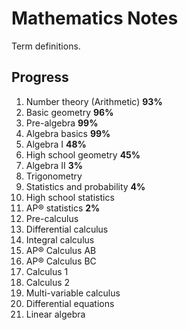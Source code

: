 # Mathematics Notes

Term definitions.

## Progress

1. Number theory (Arithmetic) **93%**
2. Basic geometry **96%**
3. Pre-algebra **99%**
4. Algebra basics **99%**
5. Algebra I **48%**
6. High school geometry **45%**
7. Algebra II **3%**
8. Trigonometry
9. Statistics and probability **4%**
10. High school statistics
11. AP®︎ statistics **2%**
12. Pre-calculus
13. Differential calculus
14. Integral calculus
15. AP®︎ Calculus AB
16. AP®︎ Calculus BC
17. Calculus 1
18. Calculus 2
19. Multi-variable calculus
20. Differential equations
21. Linear algebra
